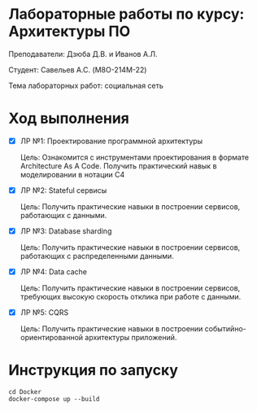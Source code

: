 # Лабораторные работы по курсу: Архитектуры ПО

Преподаватели: Дзюба Д.В. и Иванов А.Л.
  
Студент: Савельев А.С. (M8O-214M-22)

Тема лабораторных работ: социальная сеть

# Ход выполнения

- [x] ЛР №1: Проектирование программной архитектуры
    
    Цель: Ознакомится с инструментами проектирования в формате Architecture As A Code. Получить практический навык в моделировании в нотации C4

- [x] ЛР №2: Stateful сервисы
    
    Цель: Получить практические навыки в построении сервисов, работающих с данными.

- [x] ЛР №3: Database sharding
   
   Цель: Получить практические навыки в построении сервисов, работающих с распределенными данными.

- [x] ЛР №4: Data cache
   
   Цель: Получить практические навыки в построении сервисов, требующих высокую скорость отклика при работе с данными.

- [x] ЛР №5: CQRS
   
   Цель: Получить практические навыки в построении событийно-ориентированной архитектуры приложений.
    
# Инструкция по запуску

```
cd Docker
docker-compose up --build
```